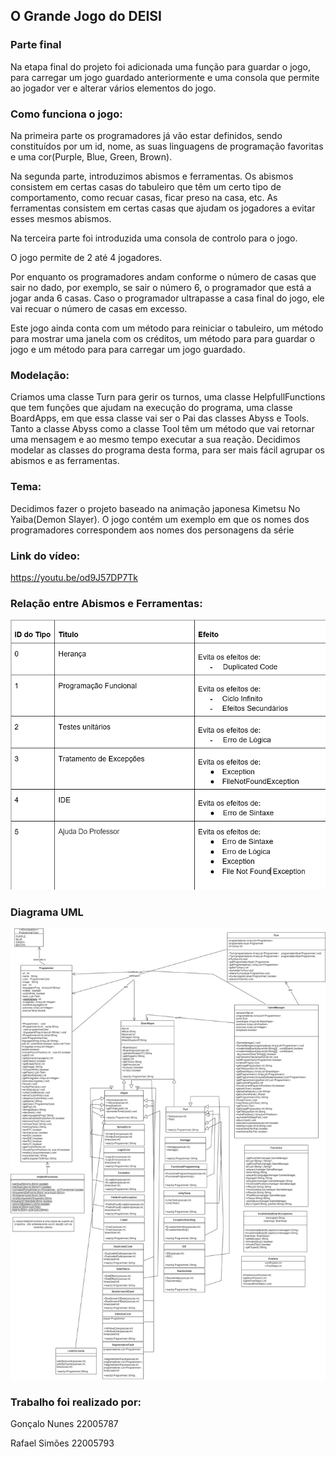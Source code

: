 ## O Grande Jogo do DEISI

### Parte final

Na etapa final do projeto foi adicionada uma função para guardar o jogo, para carregar um jogo guardado anteriormente
e uma consola que permite ao jogador ver e alterar vários elementos do jogo. 

### Como funciona o jogo:
Na primeira parte os programadores já vão estar definidos, sendo constituídos por um id, nome, as suas
linguagens de programação favoritas e uma cor(Purple, Blue, Green, Brown).

Na segunda parte, introduzimos abismos e ferramentas. Os abismos consistem em certas casas do tabuleiro que têm um
certo tipo de comportamento, como recuar casas, ficar preso na casa, etc. As ferramentas consistem em certas casas
que ajudam os jogadores a evitar esses mesmos abismos.

Na terceira parte foi introduzida uma consola de controlo para o jogo. 

O jogo permite de 2 até 4 jogadores.

Por enquanto os programadores andam conforme o número de casas que sair no dado, por exemplo, se sair o número 6,
o programador que está a jogar anda 6 casas. Caso o programador ultrapasse a casa final do jogo, ele vai
recuar o número de casas em excesso.

Este jogo ainda conta com um método para reiniciar o tabuleiro, um método para mostrar uma janela com os créditos,
um método para para guardar o jogo e um método para para carregar um jogo guardado.

### Modelação:
Criamos uma classe Turn para gerir os turnos, uma classe HelpfullFunctions que tem funções que ajudam na execução do programa, uma classe BoardApps, em que
essa classe vai ser o Pai das classes Abyss e Tools.
Tanto a classe Abyss como a classe Tool têm um método que vai retornar uma mensagem e ao mesmo tempo executar a sua reação.
Decidimos modelar as classes do programa desta forma, para ser mais fácil agrupar os abismos e as ferramentas.

### Tema:
Decidimos fazer o projeto baseado na animação japonesa Kimetsu No Yaiba(Demon Slayer).
O jogo contém um exemplo em que os nomes dos programadores correspondem aos nomes dos personagens da série

### Link do vídeo:
https://youtu.be/od9J57DP7Tk


### Relação entre Abismos e Ferramentas:

![](tabela.png?raw=true "Tabela")

### Diagrama UML

![](uml_projeto.drawio.png?raw=true "Diagrama UML")

### Trabalho foi realizado por:

Gonçalo Nunes 22005787

Rafael Simões 22005793